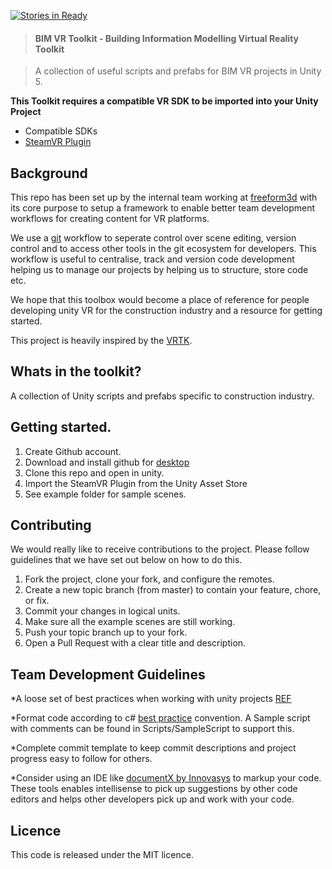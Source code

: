 [![Stories in Ready](https://badge.waffle.io/bigdoods/BIM-VR-Toolkit.png?label=ready&title=Ready)](https://waffle.io/bigdoods/BIM-VR-Toolkit)
> #### BIM VR Toolkit - Building Information Modelling Virtual Reality Toolkit

> A collection of useful scripts and prefabs for BIM VR projects in Unity 5.

**This Toolkit requires a compatible VR SDK to be imported into your Unity Project**

  * Compatible SDKs
   * [SteamVR Plugin]


## Background

This repo has been set up by the internal team working at [freeform3d] with its core purpose to setup a framework to enable better team development workflows for creating content for VR platforms.

We use a [git] workflow to seperate control over scene editing, version control and to access other tools in the git ecosystem for developers. This workflow is useful to centralise, track and version code development helping us to manage our projects by helping us to structure, store code etc.

We hope that this toolbox would become a place of reference for people developing unity VR for the construction industry and a resource for getting started.

This project is heavily inspired by the [VRTK].


## Whats in the toolkit?

A collection of Unity scripts and prefabs specific to construction industry.


## Getting started.

1. Create Github account.
2. Download and install github for [desktop]
3. Clone this repo and open in unity.
4. Import the SteamVR Plugin from the Unity Asset Store
5. See example folder for sample scenes.


## Contributing

We would really like to receive contributions to the project. Please follow guidelines that we have set out below on how to do this.

1. Fork the project, clone your fork, and configure the remotes.
2. Create a new topic branch (from master) to contain your feature, chore, or fix.
3. Commit your changes in logical units.
4. Make sure all the example scenes are still working.
5. Push your topic branch up to your fork.
6. Open a Pull Request with a clear title and description.



## Team Development Guidelines

*A loose set of best practices when working with unity projects [REF]

*Format code according to c# [best practice] convention. A Sample script with comments can be found in Scripts/SampleScript to support this.

*Complete commit template to keep commit descriptions and project progress easy to follow for others.

*Consider using an IDE like [documentX by Innovasys] to markup your code. These tools enables intellisense to pick up suggestions by other code editors and helps other developers pick up and work with your code.


## Licence
This code is released under the MIT licence.

[SteamVR Plugin]: https://www.assetstore.unity3d.com/en/#!/content/32647
[freeform3d]: http://www.freeform3d.co.uk/
[git]: https://guides.github.com/introduction/flow/
[VRTK]: https://github.com/thestonefox/VRTK
[desktop]: https://desktop.github.com/
[REF]: http://www.glenstevens.ca/unity3d-best-practices/
[best practice]: http://wiki.unity3d.com/index.php/Csharp_Coding_Guidelines
[documentX by Innovasys]: http://www.innovasys.com/product/dx/csdocumentation
